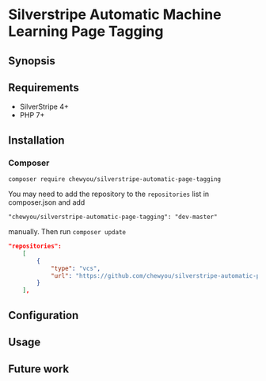# Silverstripe Automatic Machine Learning Page Tagging


## Synopsis


## Requirements 
*  SilverStripe 4+
*  PHP 7+


## Installation
### Composer
`composer require chewyou/silverstripe-automatic-page-tagging`

You may need to add the repository to the `repositories` list in composer.json
and add 

`"chewyou/silverstripe-automatic-page-tagging": "dev-master"` 

manually. Then run `composer update`

```json
"repositories": 
    [
        {
            "type": "vcs",
            "url": "https://github.com/chewyou/silverstripe-automatic-page-tagging.git"
        }
    ],
```

## Configuration



## Usage


## Future work

